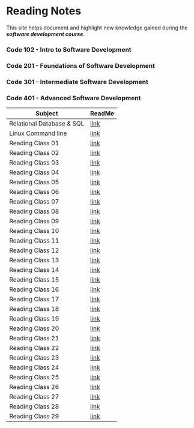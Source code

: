 
 # Reading Notes 

 This site helps document and highlight new knowledge gained during the ***software development course***.


### Code 102 - Intro to Software Development
### Code 201 - Foundations of Software Development
### Code 301 - Intermediate Software Development
### Code 401 - Advanced Software Development



| Subject        | ReadMe                          |
|---------------|---------------------------------|
| Relational Database & SQL | [link](./Relational%20Database/README.md) |
| Linux Command line | [link](./Linux%20Command%20line/README.md) |
| Reading Class 01 | [link](./ReadingC1/README.md) |
| Reading Class 02  | [link](./ReadingC2/README.md) |
| Reading Class 03  | [link](./ReadingC3/README.md) |
| Reading Class 04  | [link](./ReadingC4/README.md) |
| Reading Class 05  | [link](https://malakodtalla.github.io/reading-notes/ReadingC5/) |
| Reading Class 06  | [link](./ReadingC6/README.md) |
| Reading Class 07  | [link](https://malakodtalla.github.io/reading-notes/ReadingC7/) |
| Reading Class 08  | [link](https://malakodtalla.github.io/reading-notes/ReadingC8/) |
| Reading Class 09  | [link](https://malakodtalla.github.io/reading-notes/ReadingC9/) |
| Reading Class 10  | [link](https://malakodtalla.github.io/reading-notes/ReadingC10/) |
| Reading Class 11 | [link](https://malakodtalla.github.io/reading-notes/ReadingC11/) |
| Reading Class 12 | [link](https://malakodtalla.github.io/reading-notes/ReadingC12/) |
| Reading Class 13 | [link](https://malakodtalla.github.io/reading-notes/ReadingC13) |
| Reading Class 14 | [link](https://malakodtalla.github.io/reading-notes/ReadingC14/) |
| Reading Class 15 | [link](https://malakodtalla.github.io/reading-notes/ReadingC15/) |
| Reading Class 16 | [link](https://malakodtalla.github.io/reading-notes/ReadingC16/) |
| Reading Class 17 | [link](https://malakodtalla.github.io/reading-notes/ReadingC17/) |
| Reading Class 18 | [link](https://malakodtalla.github.io/reading-notes/ReadingC18/) |
| Reading Class 19 | [link](https://malakodtalla.github.io/reading-notes/ReadingC19/) |
| Reading Class 20 | [link](https://malakodtalla.github.io/reading-notes/ReadingC20/) |
| Reading Class 21 | [link](https://malakodtalla.github.io/reading-notes/ReadingC21/) |
| Reading Class 22| [link](https://malakodtalla.github.io/reading-notes/ReadingC22/) |
| Reading Class 23| [link](https://malakodtalla.github.io/reading-notes/ReadingC23/) |
| Reading Class 24| [link](https://malakodtalla.github.io/reading-notes/ReadingC24/) |
| Reading Class 25| [link](https://malakodtalla.github.io/reading-notes/ReadingC25/) |
| Reading Class 26| [link](https://malakodtalla.github.io/reading-notes/ReadingC26/) |
| Reading Class 27| [link](https://malakodtalla.github.io/reading-notes/ReadingC27/) |
| Reading Class 28| [link](https://malakodtalla.github.io/reading-notes/ReadingC28/) |
| Reading Class 29| [link](https://malakodtalla.github.io/reading-notes/ReadingC29/) |










